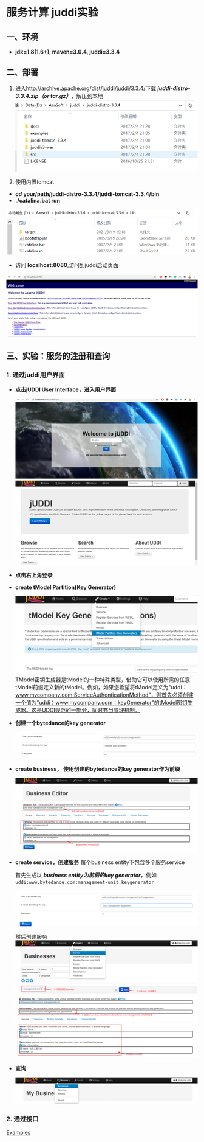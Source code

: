 # 服务计算 juddi实验
## 一、环境
- __jdk=1.8(1.6+), maven=3.0.4, juddi=3.3.4__
## 二、部署
1.  进入<http://archive.apache.org/dist/juddi/juddi/3.3.4/>下载 ___juddi-distro-3.3.4.zip（or tar.gz）___，解压到本地 
   ![juddi解压内容](/res/img/juddi解压内容.png)
   
2.  使用内置tomcat
   - ___cd___ __your/path/juddi-distro-3.3.4/juddi-tomcat-3.3.4/bin__
   - __./catalina.bat run__
   
   ![tomcat路径](/res/img/tomcat_path.png)
   
   - 访问 __localhost:8080__,访问到juddi启动页面
   
   ![juddi启动页面](/res/img/juddi启动页面.png)
   

## 三、实验：服务的注册和查询
### 1. 通过juddi用户界面
- __点击jUDDI User Interface，进入用户界面__

  ![welcome-page](./res/img/welcome-to-juddi.jpg) 
  ![home-page](./res/img/juddi-home-page.png)
  
- __点击右上角登录__
- __create tModel Partition(Key Generator)__
  
  ![tModel-partition-location](./res/img/key-generator-location.png)
  TModel密钥生成器是tModel的一种特殊类型，借助它可以使用所需的任意tModel前缀定义新的tModel。例如，如果您希望将tModel定义为"uddi：www.mycompany.com:ServiceAuthenticationMethod"，则首先必须创建一个值为"uddi：www.mycompany.com：keyGenerator"的tModel密钥生成器。这是UDDI规范的一部分，同时充当管理机制。
- __创建一个bytedance的key generator__

  ![bytedance](res/img/bytedance-key-generator.png)
  
- __create business， 使用创建的bytedance的key generator作为前缀__

  ![business-editor](./res/img/business-editor.png)
  
- __create service，创建服务__
  每个business entity下包含多个服务service

   首先生成以 ___business entity为前缀的key generator___，例如`uddi:www.bytedance.com:management-unit:keygenerator`
   
  ![management-unit-key-generator](./res/img/management-unit-key-generator.png)
  
  然后创建服务
  ![create-service-location](res/img/create-service-location.png)
  ![add-service](./res/img/add-service.png)
  ![service-editor](./res/img/service-editor.png)
  
- __查询__

  ![browse-location](./res/img/browse-location.png)
  
### 2. 通过接口
[Examples](examples/)
